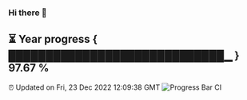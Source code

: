 ### Hi there 👋
⏳ Year progress { █████████████████████████████▁ } 97.67 %
---
⏰ Updated on Fri, 23 Dec 2022 12:09:38 GMT
![Progress Bar CI](https://github.com/Moyi321/Moyi321/workflows/Progress%20Bar%20CI/badge.svg)
